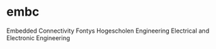 embc
====

Embedded Connectivity
Fontys Hogescholen Engineering Electrical and Electronic Engineering
